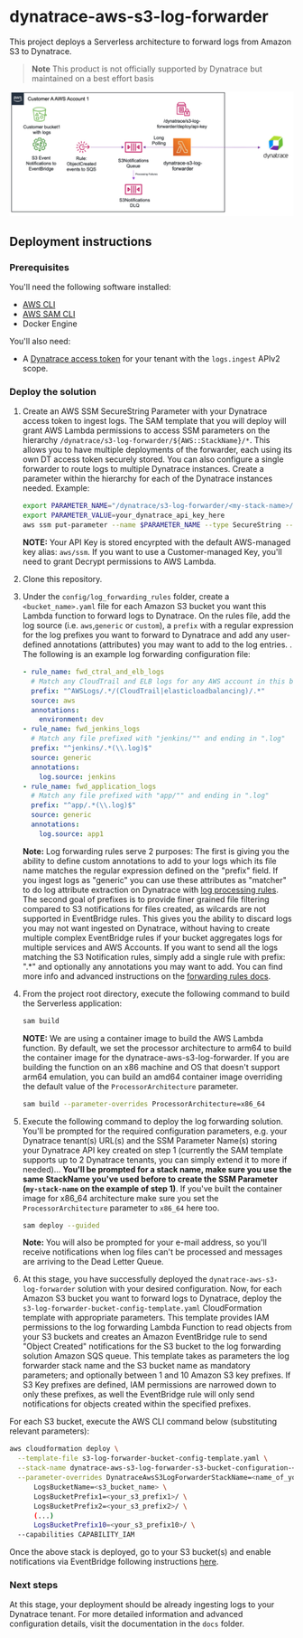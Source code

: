 # dynatrace-aws-s3-log-forwarder

This project deploys a Serverless architecture to forward logs from Amazon S3 to Dynatrace.

> **Note**
> This product is not officially supported by Dynatrace but maintained on a best effort basis

![Architecture](docs/images/architecture.jpg)

## Deployment instructions

### Prerequisites

You'll need the following software installed:

* [AWS CLI](https://docs.aws.amazon.com/cli/latest/userguide/getting-started-install.html)
* [AWS SAM CLI](https://docs.aws.amazon.com/serverless-application-model/latest/developerguide/serverless-sam-cli-install.html)
* Docker Engine

You'll also need:

* A [Dynatrace access token](https://www.dynatrace.com/support/help/dynatrace-api/basics/dynatrace-api-authentication) for your tenant with the `logs.ingest` APIv2 scope.

### Deploy the solution

1. Create an AWS SSM SecureString Parameter with your Dynatrace access token to ingest logs. The SAM template that you will deploy will grant AWS Lambda permissions to access SSM parameters on the hierarchy `/dynatrace/s3-log-forwarder/${AWS::StackName}/*`. This allows you to have multiple deployments of the forwarder, each using its own DT access token securely stored. You can also configure a single forwarder to route logs to multiple Dynatrace instances. Create a parameter within the hierarchy for each of the Dynatrace instances needed. Example:

    ```bash
    export PARAMETER_NAME="/dynatrace/s3-log-forwarder/<my-stack-name>/my-dynatrace-instance-id/api-key"
    export PARAMETER_VALUE=your_dynatrace_api_key_here
    aws ssm put-parameter --name $PARAMETER_NAME --type SecureString --value $PARAMETER_VALUE
    ```

    **NOTE:** Your API Key is stored encyrpted with the default AWS-managed key alias: `aws/ssm`. If you want to use a Customer-managed Key, you'll need to grant Decrypt permissions to AWS Lambda.

1. Clone this repository.

1. Under the `config/log_forwarding_rules` folder, create a `<bucket_name>.yaml` file for each Amazon S3 bucket you want this Lambda function to forward logs to Dynatrace. On the rules file, add the log source (i.e. `aws`,`generic` or `custom`), a `prefix` with a regular expression for the log prefixes you want to forward to Dynatrace and add any user-defined annotations (attributes) you may want to add to the log entries. . The following is an example log forwarding configuration file:

    ```yaml
    - rule_name: fwd_ctral_and_elb_logs
      # Match any CloudTrail and ELB logs for any AWS account in this bucket
      prefix: "^AWSLogs/.*/(CloudTrail|elasticloadbalancing)/.*"
      source: aws
      annotations: 
        environment: dev
    - rule_name: fwd_jenkins_logs
      # Match any file prefixed with "jenkins/"" and ending in ".log"
      prefix: "^jenkins/.*(\\.log)$"
      source: generic
      annotations:
        log.source: jenkins
    - rule_name: fwd_application_logs
      # Match any file prefixed with "app/"" and ending in ".log"
      prefix: "^app/.*(\\.log)$"
      source: generic
      annotations:
        log.source: app1
    ```

    **Note:** Log forwarding rules serve 2 purposes: The first is giving you the ability to define custom annotations to add to your logs which its file name matches the regular expression defined on the "prefix" field. If you ingest logs as "generic" you can use these attributes as "matcher" to do log attribute extraction on Dynatrace with [log processing rules](https://www.dynatrace.com/support/help/how-to-use-dynatrace/log-monitoring/acquire-log-data/log-processing). The second goal of prefixes is to provide finer grained file filtering compared to S3 notifications for files created, as wilcards are not supported in EventBridge rules. This gives you the ability to discard logs you may not want ingested on Dynatrace, without having to create multiple complex EventBridge rules if your bucket aggregates logs for multiple services and AWS Accounts. If you want to send all the logs matching the S3 Notification rules, simply add a single rule with prefix: ".*" and optionally any annotations you may want to add. You can find more info and advanced instructions on the [forwarding rules docs](docs/log_forwarding.md).

1. From the project root directory, execute the following command to build the Serverless application:

    ```bash
    sam build 
    ```

    **NOTE:** We are using a container image to build the AWS Lambda function. By default, we set the processor architecture to arm64 to build the container image for the dynatrace-aws-s3-log-forwarder. If you are building the function on an x86 machine and OS that doesn't support arm64 emulation, you can build an amd64 container image overriding the default value of the `ProcessorArchitecture` parameter.

    ```bash
    sam build --parameter-overrides ProcessorArchitecture=x86_64
    ```

1. Execute the following command to deploy the log forwarding solution. You'll be prompted for the required configuration parameters, e.g. your Dynatrace tenant(s) URL(s) and the SSM Parameter Name(s) storing your Dynatrace API key created on step 1 (currently the SAM template supports up to 2 Dynatrace tenants, you can simply extend it to more if needed)... **You'll be prompted for a stack name, make sure you use the same StackName you've used before to create the SSM Parameter (`my-stack-name` on the example of step 1)**. If you've built the container image for x86_64 architecture make sure you set the `ProcessorArchitecture` parameter to `x86_64` here too.

    ```bash
    sam deploy --guided
    ```

    **Note:** You will also be prompted for your e-mail address, so you'll receive notifications when log files can't be processed and messages are arriving to the Dead Letter Queue.

1. At this stage, you have successfully deployed the `dynatrace-aws-s3-log-forwarder` solution with your desired configuration. Now, for each Amazon S3 bucket you want to forward logs to Dynatrace, deploy the `s3-log-forwarder-bucket-config-template.yaml` CloudFormation template with appropriate parameters. This template provides IAM permissions to the log forwarding Lambda Function to read objects from your S3 buckets and creates an Amazon EventBridge rule to send "Object Created" notifications for the S3 bucket to the log forwarding solution Amazon SQS queue. This template takes as parameters the log forwarder stack name and the S3 bucket name as mandatory parameters; and optionally between 1 and 10 Amazon S3 key prefixes. If S3 Key prefixes are defined, IAM permissions are narrowed down to only these prefixes, as well the EventBridge rule will only send notifications for objects created within the specified prefixes.

For each S3 bucket, execute the AWS CLI command below (substituting relevant parameters):

  ```bash
  aws cloudformation deploy \
    --template-file s3-log-forwarder-bucket-config-template.yaml \
    --stack-name dynatrace-aws-s3-log-forwarder-s3-bucket-configuration-<your_bucket_name> \
    --parameter-overrides DynatraceAwsS3LogForwarderStackName=<name_of_your_log_forwarder_stack> \
        LogsBucketName=<s3_bucket_name> \
        LogsBucketPrefix1=<your_s3_prefix1>/ \
        LogsBucketPrefix2=<your_s3_prefix2>/ \
        (...)
        LogsBucketPrefix10=<your_s3_prefix10>/ \
    --capabilities CAPABILITY_IAM
  ```

Once the above stack is deployed, go to your S3 bucket(s) and enable notifications via EventBridge following instructions [here](https://docs.aws.amazon.com/AmazonS3/latest/userguide/enable-event-notifications-eventbridge.html).

### Next steps

At this stage, your deployment should be already ingesting logs to your Dynatrace tenant. For more detailed information and advanced configuration details, visit the documentation in the `docs` folder.
